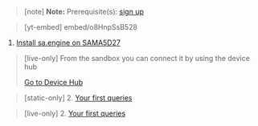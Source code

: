 > [note]  **Note:** Prerequisite(s): [sign up](/docs/usermd/getting-started/sign-up.md)

 
> [yt-embed] embed/o8HnpSsB528


1. [Install sa.engine on SAMA5D27](/docs/usermd/getting-started/sama5d27/install.md)

> [live-only]
> From the sandbox you can connect it by using the device hub
> <div class="CTACont">
> <a class="CTABtn" role="button" href="#/device_hub/getStarted/SAMA5D27">
> <span>Go to Device Hub</span>
> </a>
> </div>

> [static-only] 2.  [Your first queries](https://docs.streamanalyze.com/index.html#/docs/md/tutorial/README.md)

> [live-only] 2.  [Your first queries](/docs/md/tutorial/README.md)
